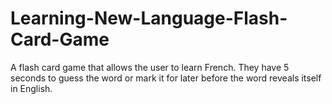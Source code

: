 # Learning-New-Language-Flash-Card-Game
A flash card game that allows the user to learn French. They have 5 seconds to guess the word or mark it for later before the word reveals itself in English.
